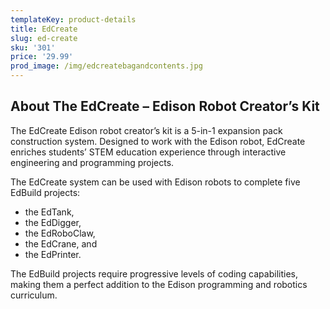```yaml
---
templateKey: product-details
title: EdCreate
slug: ed-create
sku: '301'
price: '29.99'
prod_image: /img/edcreatebagandcontents.jpg
---
```

## About The EdCreate – Edison Robot Creator’s Kit

The EdCreate Edison robot creator’s kit is a 5-in-1 expansion pack construction system. Designed to work with the Edison robot, EdCreate enriches students’ STEM education experience through interactive engineering and programming projects.

The EdCreate system can be used with Edison robots to complete five EdBuild projects:

* the EdTank,
* the EdDigger,
* the EdRoboClaw,
* the EdCrane, and
* the EdPrinter.

The EdBuild projects require progressive levels of coding capabilities, making them a perfect addition to the Edison programming and robotics curriculum.
